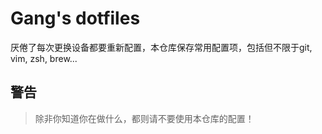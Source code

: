 # Gang's dotfiles

厌倦了每次更换设备都要重新配置，本仓库保存常用配置项，包括但不限于git, vim, zsh, brew...

## 警告
> 除非你知道你在做什么，都则请不要使用本仓库的配置！